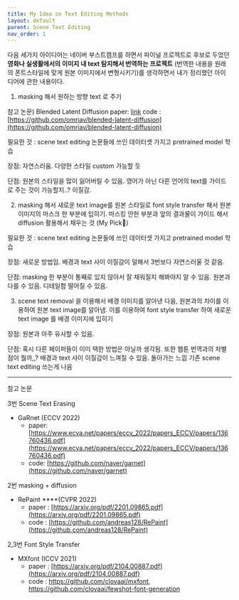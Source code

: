 ```yaml
---
title: My Idea on Text Editing Methods
layout: default
parent: Scene Text Editing 
nav_order: 1
---
```


다음 세가지 아이디어는 네이버 부스트캠프를 하면서 파이널 프로젝트로 후보로 두었던 **영화나 실생활에서의 이미지 내 text 탐지해서 번역하는 프로젝트** (번역한 내용을 원래의 폰트스타일에 맞게 원본 이미지에서 변형시키기)를 생각하면서 내가 정리했던 아이디어에 관한 내용이다. 

1. masking 해서 원하는 방향 text 로 주기

참고 논문) Blended Latent Diffusion 
paper: [link](https://arxiv.org/pdf/2206.02779.pdf)
code : [https://github.com/omriav/blended-latent-diffusion](https://github.com/omriav/blended-latent-diffusion)

필요한 것 : scene text editing 논문들에 쓰인 데이터셋 가지고 pretrained model 학습 

장점: 자연스러움. 다양한 스타일 custom 가능할 듯 

단점: 원본의 스타일을 많이 잃어버릴 수 있음. 영어가 아닌 다른 언어의 text를 가이드로 주는 것이 가능할지..? 이질감. 

2. masking 해서 새로운 text image를 원본 스타일로 font style transfer 해서 원본 이미지의 마스크 한 부분에 입히기. 마스킹 안한 부분과 앞의 결과물이 가이드 해서 diffusion 활용해서 채우는 것 (My Pick🌟)

필요한 것 : scene text editing 논문들에 쓰인 데이터셋 가지고 pretrained model 학습 

장점: 새로운 방법임. 배경과 text 사이 이질감이 덜해서 3번보다 자연스러울 것 같음.

단점: masking 한 부분이 통째로 있지 않아서 잘 채워질지 해봐야지 알 수 있음. 원본과 다를 수 있음. 디테일함 떨어질 수 있음. 

3. scene text removal 을 이용해서 배경 이미지를 알아낸 다음, 원본과의 차이를 이용하여 원본 text image를 알아냄. 이를 이용하여 font style transfer 하여 새로운 text image 를 배경 이미지에 입히기 

장점: 원본과 아주 유사할 수 있음. 

단점: 혹시 다른 페이퍼들이 이미 택한 방법은 아닐까 생각됨. 또한 웹툰 번역과의 차별점이 뭘까,,? 배경과 text 사이 이질감이 느껴질 수 있음. 돌아가는 느낌 기존 scene text editing 쓰는게 나음 
   
---

참고 논문 

3번 Scene Text Erasing 

- GaRnet (ECCV 2022)
    - paper: [https://www.ecva.net/papers/eccv_2022/papers_ECCV/papers/136760436.pdf](https://www.ecva.net/papers/eccv_2022/papers_ECCV/papers/136760436.pdf)
    - code: [https://github.com/naver/garnet](https://github.com/naver/garnet)

2번 masking + diffusion

- RePaint ****(CVPR 2022)
    - paper : [https://arxiv.org/pdf/2201.09865.pdf](https://arxiv.org/pdf/2201.09865.pdf)
    - code : [https://github.com/andreas128/RePaint](https://github.com/andreas128/RePaint)

2,3번 Font Style Transfer 

- MXfont (ICCV 2021)
    - paper : [https://arxiv.org/pdf/2104.00887.pdf](https://arxiv.org/pdf/2104.00887.pdf)
    - code : https://github.com/clovaai/mxfont, https://github.com/clovaai/fewshot-font-generation